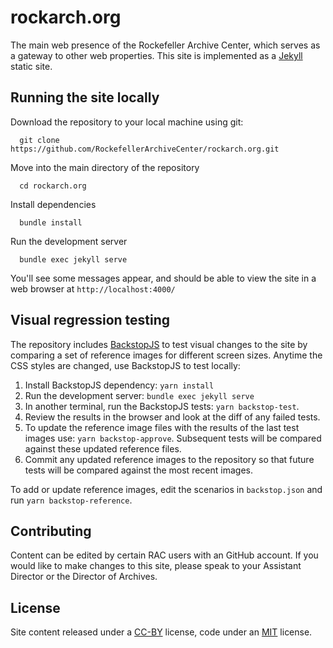 # rockarch.org

The main web presence of the Rockefeller Archive Center, which serves as a gateway to other web properties. This site is implemented as a [Jekyll](https://jekyllrb.com/) static site.

## Running the site locally

Download the repository to your local machine using git:

      git clone https://github.com/RockefellerArchiveCenter/rockarch.org.git

Move into the main directory of the repository

      cd rockarch.org

Install dependencies

      bundle install

Run the development server

      bundle exec jekyll serve

You'll see some messages appear, and should be able to view the site in a web browser at `http://localhost:4000/`

## Visual regression testing

The repository includes [BackstopJS](https://github.com/garris/BackstopJS) to test visual changes to the site by comparing a set of reference images for different screen sizes. Anytime the CSS styles are changed, use BackstopJS to test locally:

1. Install BackstopJS dependency: `yarn install`
2. Run the development server: `bundle exec jekyll serve`
3. In another terminal, run the BackstopJS tests: `yarn backstop-test`.
4. Review the results in the browser and look at the diff of any failed tests.
5. To update the reference image files with the results of the last test images use: `yarn backstop-approve`. Subsequent tests will be compared against these updated reference files.
6. Commit any updated reference images to the repository so that future tests will be compared against the most recent images.

To add or update reference images, edit the scenarios in `backstop.json` and run `yarn backstop-reference`.

## Contributing

Content can be edited by certain RAC users with an GitHub account. If you would like to make changes to this site, please speak to your Assistant Director or the Director of Archives.


## License

Site content released under a [CC-BY](CCBY-LICENSE.md) license, code under an [MIT](MIT-LICENSE.md) license.
